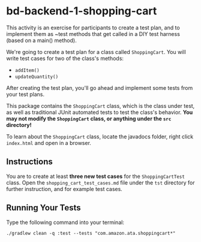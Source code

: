 # bd-backend-1-shopping-cart

This activity is an exercise for participants to create a test plan, and to implement them as ~test methods that get called in a DIY test harness (based on a main() method).

We're going to create a test plan for a class called `ShoppingCart`. You will write test cases for two of the class's methods:

- `addItem()`
- `updateQuantity()`

After creating the test plan, you'll go ahead and implement some tests from your test plans.

This package contains the `ShoppingCart` class, which is the class under test, as well as traditional JUnit automated tests to test the class's behavior. **You may not modify the `ShoppingCart` class, or anything under the `src` directory!**

To learn about the `ShoppingCart` class, locate the javadocs folder, right click `index.html` and open in a browser.

## Instructions

You are to create at least **three new test cases** for the `ShoppingCartTest` class. Open the `shopping_cart_test_cases.md` file under the `tst` directory for further instruction, and for example test cases.

## Running Your Tests

Type the following command into your terminal:

```text
./gradlew clean -q :test --tests "com.amazon.ata.shoppingcart*"
```
